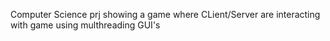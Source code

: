 Computer Science prj showing a game where CLient/Server are interacting with game using multhreading GUI's
